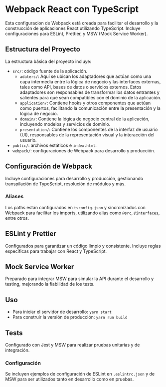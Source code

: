 # Webpack React con TypeScript

Esta configuracion de Webpack está creada para facilitar el desarrollo y la construcción de aplicaciones React utilizando TypeScript. Incluye configuraciones para ESLint, Prettier, y MSW (Mock Service Worker).

## Estructura del Proyecto

La estructura básica del proyecto incluye:

- `src/`: código fuente de la aplicación.
  - `adaters/`: Aquí se ubican los adaptadores que actúan como una capa intermedia entre la lógica de negocio y las interfaces externas, tales como API, bases de datos o servicios externos. Estos adaptadores son responsables de transformar los datos entrantes y salientes para que sean compatibles con el dominio de la aplicación.
  - `application/`: Contiene hooks y otros componentes que actúan como puertos, facilitando la comunicación entre la presentación y la lógica de negocio.
  - `domain/`: Contiene la lógica de negocio central de la aplicación, incluyendo modelos y servicios de dominio.
  - `presentation/`: Contiene los componentes de la interfaz de usuario (UI), responsables de la representación visual y la interacción del usuario.
- `public/`: archivos estáticos e `index.html`.
- `webpack/`: configuraciones de Webpack para desarrollo y producción.

## Configuración de Webpack

Incluye configuraciones para desarrollo y producción, gestionando transpilación de TypeScript, resolución de módulos y más.

### Aliases

Los paths están configurados en `tsconfig.json` y sincronizados con Webpack para facilitar los imports, utilizando alias como `@src`, `@interfaces`, entre otros.

## ESLint y Prettier

Configurados para garantizar un código limpio y consistente. Incluye reglas específicas para trabajar con React y TypeScript.

## Mock Service Worker

Preparado para integrar MSW para simular la API durante el desarrollo y testing, mejorando la fiabilidad de los tests.

## Uso

- Para iniciar el servidor de desarrollo: `yarn start`
- Para construir la versión de producción: `yarn run build`

## Tests

Configurado con Jest y MSW para realizar pruebas unitarias y de integración.

### Configuración

Se incluyen ejemplos de configuración de ESLint en `.eslintrc.json` y de MSW para ser utilizados tanto en desarrollo como en pruebas.


